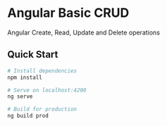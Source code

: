 # Angular Basic CRUD

Angular Create, Read, Update and Delete operations

## Quick Start

```bash
# Install dependencies
npm install

# Serve on localhost:4200
ng serve

# Build for production
ng build prod
```